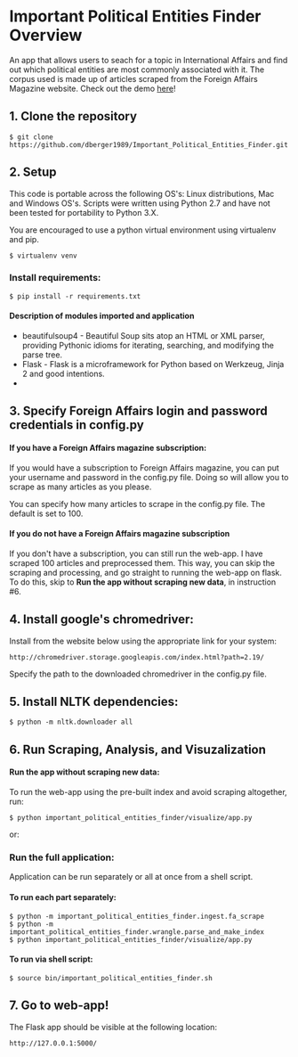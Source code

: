 # Important Political Entities Finder Overview

An app that allows users to seach for a topic in International Affairs and find out which political entities are most commonly associated with it. The corpus used is made up of articles scraped from the Foreign Affairs Magazine website. Check out the demo  <a href="http://107.23.92.220:5000" target="_blank">here</a>!


## 1. Clone the repository

```$ git clone https://github.com/dberger1989/Important_Political_Entities_Finder.git```

## 2. Setup

This code is portable across the following OS's: Linux distributions, Mac and Windows OS's. Scripts were written using Python 2.7 and have not been tested for portability to Python 3.X.

You are encouraged to use a python virtual environment using virtualenv and pip. 

```$ virtualenv venv```

### Install requirements:

```$ pip install -r requirements.txt```

#### Description of modules imported and application

* beautifulsoup4 - Beautiful Soup sits atop an HTML or XML parser, providing Pythonic idioms for iterating, searching, and modifying the parse tree.
* Flask - Flask is a microframework for Python based on Werkzeug, Jinja 2 and good intentions.
* 

## 3. Specify Foreign Affairs login and password credentials in config.py 

#### If you have a Foreign Affairs magazine subscription:
If you would have a subscription to Foreign Affairs magazine, you can put your username and password in the config.py file. 
Doing so will allow you to scrape as many articles as you please. 

You can specify how many articles to scrape in the config.py file. The default is set to 100. 

#### If you do not have a Foreign Affairs magazine subscription
If you don't have a subscription, you can still run the web-app. I have scraped 100 articles and preprocessed them. This way, you can skip the scraping and processing, and go straight to running the web-app on flask. To do this, skip to 
**Run the app without scraping new data**, in instruction #6. 

## 4. Install google's chromedriver:

Install from the website below using the appropriate link for your system:
	
```
http://chromedriver.storage.googleapis.com/index.html?path=2.19/
```

Specify the path to the downloaded chromedriver in the config.py file.  


## 5. Install NLTK dependencies:

```
$ python -m nltk.downloader all
```



## 6. Run Scraping, Analysis, and Visuzalization

#### Run the app without scraping new data:
To run the web-app using the pre-built index and avoid scraping altogether, run:
```
$ python important_political_entities_finder/visualize/app.py 
```

or:
### Run the full application:
Application can be run separately or all at once from a shell script.

#### To run each part separately:

```
$ python -m important_political_entities_finder.ingest.fa_scrape
$ python -m important_political_entities_finder.wrangle.parse_and_make_index
$ python important_political_entities_finder/visualize/app.py 
```

#### To run via shell script:

```$ source bin/important_political_entities_finder.sh```

## 7. Go to web-app!

The Flask app should be visible at the following location: 

``` http://127.0.0.1:5000/ ```
